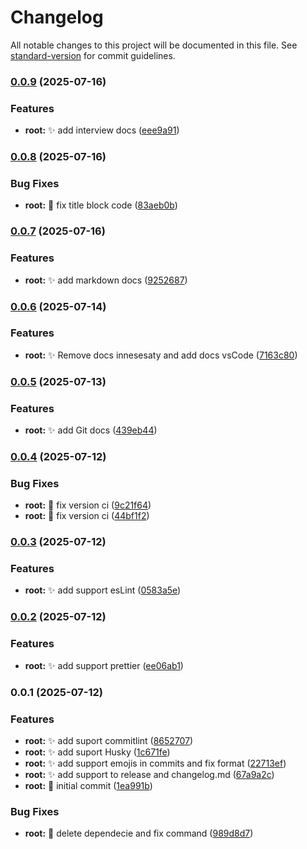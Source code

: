 # Changelog

All notable changes to this project will be documented in this file. See [standard-version](https://github.com/conventional-changelog/standard-version) for commit guidelines.

### [0.0.9](https://github.com/jasvdev/docs/compare/v0.0.8...v0.0.9) (2025-07-16)


### Features

* **root:** :sparkles: add interview docs ([eee9a91](https://github.com/jasvdev/docs/commit/eee9a91ada023e9af5ceb9c3263acafea050ae73))

### [0.0.8](https://github.com/jasvdev/docs/compare/v0.0.7...v0.0.8) (2025-07-16)


### Bug Fixes

* **root:** :bug: fix title block code ([83aeb0b](https://github.com/jasvdev/docs/commit/83aeb0bcdfeb74a0e6f9e56d98b166166467c71c))

### [0.0.7](https://github.com/jasvdev/docs/compare/v0.0.6...v0.0.7) (2025-07-16)


### Features

* **root:** :sparkles: add markdown docs ([9252687](https://github.com/jasvdev/docs/commit/92526870f92d0647f2b682f6266dc7d14bd7886e))

### [0.0.6](https://github.com/jasvdev/docs/compare/v0.0.5...v0.0.6) (2025-07-14)


### Features

* **root:** :sparkles: Remove docs innesesaty and add docs vsCode ([7163c80](https://github.com/jasvdev/docs/commit/7163c80f78b1f2f557f1b46e626275b24b6baee7))

### [0.0.5](https://github.com/jasvdev/docs/compare/v0.0.4...v0.0.5) (2025-07-13)


### Features

* **root:** :sparkles: add Git docs ([439eb44](https://github.com/jasvdev/docs/commit/439eb449ce29ec85336d46e2ea1f9efba2e7f884))

### [0.0.4](https://github.com/jasvdev/docs/compare/v0.0.3...v0.0.4) (2025-07-12)


### Bug Fixes

* **root:** :bug: fix version ci ([9c21f64](https://github.com/jasvdev/docs/commit/9c21f6473400eb536fb3f31f16131630d52ca02e))
* **root:** :bug: fix version ci ([44bf1f2](https://github.com/jasvdev/docs/commit/44bf1f2f9c205d5de87cb856a63a3c1f0a1643c8))

### [0.0.3](https://github.com/jasvdev/docs/compare/v0.0.2...v0.0.3) (2025-07-12)


### Features

* **root:** :sparkles: add support esLint ([0583a5e](https://github.com/jasvdev/docs/commit/0583a5e4b43d1dae5fe651afe3478b694414e79d))

### [0.0.2](https://github.com/jasvdev/docs/compare/v0.0.1...v0.0.2) (2025-07-12)


### Features

* **root:** :sparkles: add support prettier ([ee06ab1](https://github.com/jasvdev/docs/commit/ee06ab1cc968cce022641bbcc089dfde9c486713))

### 0.0.1 (2025-07-12)


### Features

* **root:** :sparkles: add suport commitlint ([8652707](https://github.com/jasvdev/docs/commit/865270738d252cab58496cb9e17324b45ab951be))
* **root:** :sparkles: add suport Husky ([1c671fe](https://github.com/jasvdev/docs/commit/1c671fe38df552d1cf7e5ed49c6c9d3846dfc214))
* **root:** :sparkles: add support emojis in commits and fix format ([22713ef](https://github.com/jasvdev/docs/commit/22713ef4dd850073e51fff0e7294880b45117f5c))
* **root:** :sparkles: add support to release and changelog.md ([67a9a2c](https://github.com/jasvdev/docs/commit/67a9a2ce84fd1ee3f7f554155df3438b7453d891))
* **root:** :tada: initial commit ([1ea991b](https://github.com/jasvdev/docs/commit/1ea991b52b41630de643b3aa839fa5466c6c9c7f))


### Bug Fixes

* **root:** :bug: delete dependecie and fix command ([989d8d7](https://github.com/jasvdev/docs/commit/989d8d7971ce272903294984f7ac0db8f8d52c5c))

